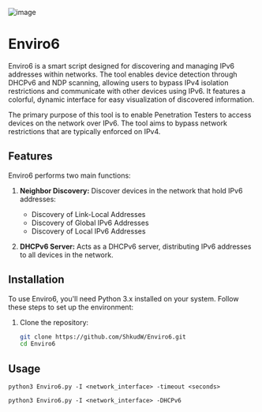 ![image](https://github.com/user-attachments/assets/fe18cfca-b39b-43dc-a1e7-c9b74d51ea40)


# Enviro6

Enviro6 is a smart script designed for discovering and managing IPv6 addresses within networks. The tool enables device detection through DHCPv6 and NDP scanning, allowing users to bypass IPv4 isolation restrictions and communicate with other devices using IPv6. It features a colorful, dynamic interface for easy visualization of discovered information.

The primary purpose of this tool is to enable Penetration Testers to access devices on the network over IPv6. The tool aims to bypass network restrictions that are typically enforced on IPv4.

## Features

Enviro6 performs two main functions:

1. **Neighbor Discovery:** Discover devices in the network that hold IPv6 addresses:
   - Discovery of Link-Local Addresses
   - Discovery of Global IPv6 Addresses
   - Discovery of Local IPv6 Addresses

2. **DHCPv6 Server:** Acts as a DHCPv6 server, distributing IPv6 addresses to all devices in the network.


## Installation

To use Enviro6, you'll need Python 3.x installed on your system. Follow these steps to set up the environment:

1. Clone the repository:

   ```bash
   git clone https://github.com/ShkudW/Enviro6.git
   cd Enviro6

## Usage
```
python3 Enviro6.py -I <network_interface> -timeout <seconds>
```

```
python3 Enviro6.py -I <network_interface> -DHCPv6
```

